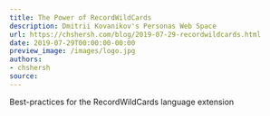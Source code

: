 ```yaml
---
title: The Power of RecordWildCards
description: Dmitrii Kovanikov's Personas Web Space
url: https://chshersh.com/blog/2019-07-29-recordwildcards.html
date: 2019-07-29T00:00:00-00:00
preview_image: /images/logo.jpg
authors:
- chshersh
source:
---
```


Best-practices for the RecordWildCards language extension
